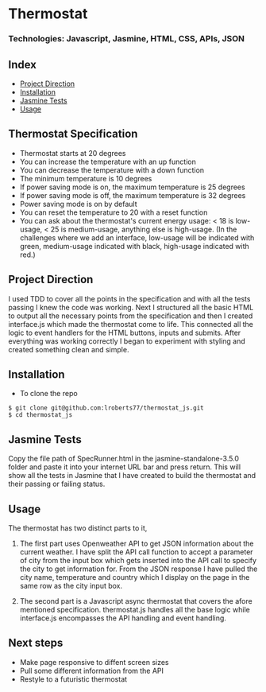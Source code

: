 # Thermostat
### Technologies: Javascript, Jasmine, HTML, CSS, APIs, JSON

## Index
* [Project Direction](#Project)
* [Installation](#Install)
* [Jasmine Tests](#Rspec)
* [Usage](#Usage)


## Thermostat Specification

* Thermostat starts at 20 degrees
* You can increase the temperature with an up function
* You can decrease the temperature with a down function
* The minimum temperature is 10 degrees
* If power saving mode is on, the maximum temperature is 25 degrees
* If power saving mode is off, the maximum temperature is 32 degrees
* Power saving mode is on by default
* You can reset the temperature to 20 with a reset function
* You can ask about the thermostat's current energy usage: < 18 is low-usage, < 25 is medium-usage, anything else is high-usage.
(In the challenges where we add an interface, low-usage will be indicated with green, medium-usage indicated with black, high-usage indicated with red.)

## <a name="Project">Project Direction</a>
I used TDD to cover all the points in the specification and with all the tests passing I knew the code was working. Next I structured all the basic HTML to output all the necessary points from the specification and then I created interface.js which made the thermostat come to life. This connected all the logic to event handlers for the HTML buttons, inputs and submits. After everything was working correctly I began to experiment with styling and created something clean and simple.


## <a name="Install">Installation</a>
* To clone the repo
```shell
$ git clone git@github.com:lroberts77/thermostat_js.git
$ cd thermostat_js
```

## <a name="Rspec">Jasmine Tests</a>
Copy the file path of SpecRunner.html in the jasmine-standalone-3.5.0 folder and paste it into your internet URL bar and press return. This will show all the tests in Jasmine that I have created to build the thermostat and their passing or failing status.

## <a name="Usage">Usage</a>

The thermostat has two distinct parts to it,
1. The first part uses Openweather API to get JSON information about the current weather. I have split the API call function to accept a parameter of city from the input box which gets inserted into the API call to specify the city to get information for. From the JSON response I have pulled the city name, temperature and country which I display on the page in the same row as the city input box.

2. The second part is a Javascript async thermostat that covers the afore mentioned specification. thermostat.js handles all the base logic while interface.js encompasses the API handling and event handling.

## Next steps 
* Make page responsive to diffent screen sizes
* Pull some different information from the API
* Restyle to a futuristic thermostat